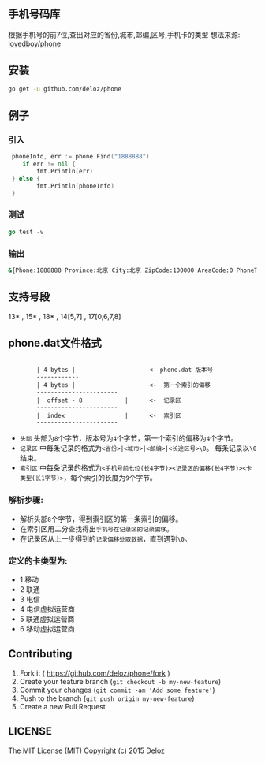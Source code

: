 ## 手机号码库
根据手机号的前7位,查出对应的省份,城市,邮编,区号,手机卡的类型
想法来源: [lovedboy/phone](https://github.com/lovedboy/phone)

## 安装

```bash
go get -u github.com/deloz/phone
```

## 例子

### 引入
```go
 phoneInfo, err := phone.Find("1888888")
	if err != nil {
 		fmt.Println(err)
 } else {
 		fmt.Println(phoneInfo)
 }
```

### 测试
```go
go test -v
```

### 输出
```bash
&{Phone:1888888 Province:北京 City:北京 ZipCode:100000 AreaCode:0 PhoneType:移动 PhoneRecordCount:307990}
```

## 支持号段
13\* , 15\* , 18\* , 14[5,7] , 17[0,6,7,8]

## phone.dat文件格式

```

        | 4 bytes |                     <- phone.dat 版本号
        ------------
        | 4 bytes |                     <-  第一个索引的偏移
        -----------------------
        |  offset - 8            |      <-  记录区
        -----------------------
        |  index                 |      <-  索引区
        -----------------------

```

* `头部` 头部为`8`个字节，版本号为`4`个字节，第一个索引的偏移为`4`个字节。
* `记录区` 中每条记录的格式为`<省份>|<城市>|<邮编>|<长途区号>\0`。 每条记录以`\0`结束。
* `索引区` 中每条记录的格式为`<手机号前七位(长4字节)><记录区的偏移(长4字节)><卡类型(长1字节)>`，每个索引的长度为`9`个字节。

### 解析步骤:

 * 解析头部`8`个字节，得到索引区的第一条索引的偏移。
 * 在索引区用二分查找得出`手机号在记录区的记录偏移`。
 * 在记录区从上一步得到的`记录偏移处取数据`，直到遇到`\0`。


### 定义的卡类型为:

* 1 移动
* 2 联通
* 3 电信
* 4 电信虚拟运营商
* 5 联通虚拟运营商
* 6 移动虚拟运营商

## Contributing

1. Fork it ( https://github.com/deloz/phone/fork )
2. Create your feature branch (`git checkout -b my-new-feature`)
3. Commit your changes (`git commit -am 'Add some feature'`)
4. Push to the branch (`git push origin my-new-feature`)
5. Create a new Pull Request

## LICENSE

The MIT License (MIT) Copyright (c) 2015 Deloz
